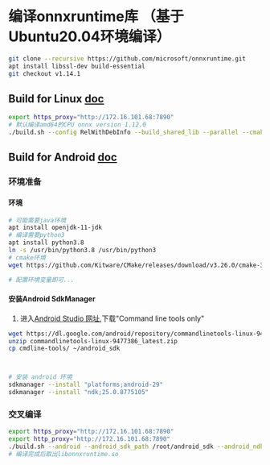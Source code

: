 # 编译onnxruntime库 （基于Ubuntu20.04环境编译）

```bash
git clone --recursive https://github.com/microsoft/onnxruntime.git
apt install libssl-dev build-essential
git checkout v1.14.1
```

## Build for Linux [doc](https://onnxruntime.ai/docs/build/inferencing.html)
```bash
export https_proxy="http://172.16.101.68:7890"
# 默认编译amd64的CPU onnx version 1.12.0
./build.sh --config RelWithDebInfo --build_shared_lib --parallel --cmake_generator Ninja 
```



## Build for Android [doc](https://onnxruntime.ai/docs/build/android.html)

### 环境准备
#### 环境
```bash
# 可能需要java环境
apt install openjdk-11-jdk
# 编译需要python3
apt install python3.8
ln -s /usr/bin/python3.8 /usr/bin/python3
# cmake环境
wget https://github.com/Kitware/CMake/releases/download/v3.26.0/cmake-3.26.0-linux-x86_64.sh

# 配置环境变量即可...
```

#### 安装Android SdkManager
1. 进入[Android Studio 网址](https://developer.android.com/studio),下载"Command line tools only"
```bash
wget https://dl.google.com/android/repository/commandlinetools-linux-9477386_latest.zip
unzip commandlinetools-linux-9477386_latest.zip
cp cmdline-tools/ ~/android_sdk



# 安装 android 环境
sdkmanager --install "platforms;android-29"
sdkmanager --install "ndk;25.0.8775105"
```

### 交叉编译


```bash
export https_proxy="http://172.16.101.68:7890"
export http_proxy="http://172.16.101.68:7890"
./build.sh --android --android_sdk_path /root/android_sdk --android_ndk_path /root/android_sdk/ndk/25.0.8775105 --use_nnapi --build_shared_lib --android_abi arm64-v8a --android_api 29 --cmake_generator Ninja 
# 编译完成后取出libonnxruntime.so
```
